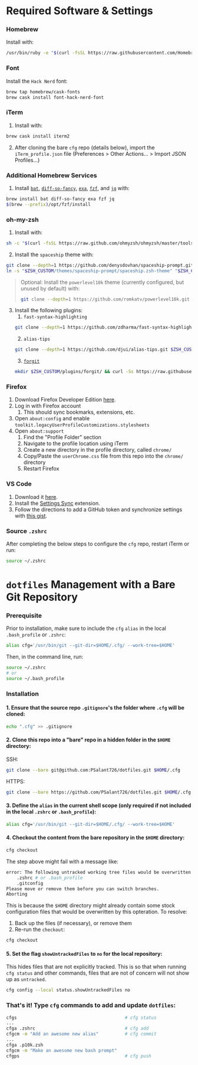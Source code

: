 # Required Software & Settings
### Homebrew
Install with:
```sh
/usr/bin/ruby -e "$(curl -fsSL https://raw.githubusercontent.com/Homebrew/install/master/install)"
```
### Font
Install the `Hack Nerd` font:
```sh
brew tap homebrew/cask-fonts
brew cask install font-hack-nerd-font
```

### iTerm
1. Install with:
```sh
brew cask install iterm2
```
2. After cloning the bare `cfg` repo (details below), import the `iTerm_profile.json` file (Preferences > Other Actions... > Import JSON Profiles...)

### Additional Homebrew Services
1. Install [`bat`](https://github.com/sharkdp/bat), [`diff-so-fancy`](https://github.com/so-fancy/diff-so-fancy), [`exa`](https://the.exa.website/), [`fzf`](https://github.com/junegunn/fzf), and [`jq`](https://stedolan.github.io/jq/) with:
```sh
brew install bat diff-so-fancy exa fzf jq
$(brew --prefix)/opt/fzf/install
```

### oh-my-zsh
1. Install with:
```sh
sh -c "$(curl -fsSL https://raw.github.com/ohmyzsh/ohmyzsh/master/tools/install.sh)"
```
2. Install the `spaceship` theme with:
```sh
git clone --depth=1 https://github.com/denysdovhan/spaceship-prompt.git "$ZSH_CUSTOM/themes/spaceship-prompt"
ln -s "$ZSH_CUSTOM/themes/spaceship-prompt/spaceship.zsh-theme" "$ZSH_CUSTOM/themes/spaceship.zsh-theme"
```
> Optional: Install the `powerlevel10k` theme (currently configured, but unused by default) with:
> ```sh
> git clone --depth=1 https://github.com/romkatv/powerlevel10k.git $ZSH_CUSTOM/themes/powerlevel10k
> ```
3. Install the following plugins:
    1. `fast-syntax-highlighting`
    ```sh
    git clone --depth=1 https://github.com/zdharma/fast-syntax-highlighting.git $ZSH_CUSTOM/plugins/fast-syntax-highlighting
    ```
    2. `alias-tips`
    ```sh
    git clone --depth=1 https://github.com/djui/alias-tips.git $ZSH_CUSTOM/plugins/fast-syntax-highlighting
    ```
    3. [`forgit`](https://github.com/wfxr/forgit)
    ```sh
    mkdir $ZSH_CUSTOM/plugins/forgit/ && curl -Ss https://raw.githubusercontent.com/wfxr/forgit/master/forgit.plugin.zsh -o $ZSH_CUSTOM/plugins/forgit/forgit.plugin.zsh
    ```

### Firefox
1. Download Firefox Developer Edition [here](https://www.mozilla.org/en-US/firefox/developer/).
1. Log in with Firefox account
    1. This should sync bookmarks, extensions, etc.
1. Open `about:config` and enable `toolkit.legacyUserProfileCustomizations.stylesheets`
1. Open `about:support`
    1. Find the "Profile Folder" section
    1. Navigate to the profile location using iTerm
    1. Create a new directory in the profile directory, called `chrome/`
    1. Copy/Paste the `userChrome.css` file from this repo into the `chrome/` directory
    1. Restart Firefox

### VS Code
1. Download it [here](https://code.visualstudio.com/).
1. Install the [Settings Sync](https://github.com/shanalikhan/code-settings-sync) extension.
1. Follow the directions to add a GitHub token and synchronize settings with [this gist](https://gist.github.com/PSalant726/a179279267788effc1c4477cc069d04c).

### Source `.zshrc`
After completing the below steps to configure the `cfg` repo, restart iTerm or run:
```sh
source ~/.zshrc
```

# `dotfiles` Management with a Bare Git Repository
### Prerequisite
Prior to installation, make sure to include the `cfg` `alias` in the local `.bash_profile` or `.zshrc`:
```sh
alias cfg='/usr/bin/git --git-dir=$HOME/.cfg/ --work-tree=$HOME'
```

Then, in the command line, run:
```sh
source ~/.zshrc
# or
source ~/.bash_profile
```

### Installation
#### 1. Ensure that the source repo `.gitignore`'s the folder where `.cfg` will be cloned:
```sh
echo ".cfg" >> .gitignore
```

#### 2. Clone this repo into a "bare" repo in a hidden folder in the `$HOME` directory:
SSH:
```sh
git clone --bare git@github.com:PSalant726/dotfiles.git $HOME/.cfg
```
HTTPS:
```sh
git clone --bare https://github.com/PSalant726/dotfiles.git $HOME/.cfg
```

#### 3. Define the `alias` in the current shell scope (only required if not included in the local `.zshrc` or `.bash_profile`):
```sh
alias cfg='/usr/bin/git --git-dir=$HOME/.cfg/ --work-tree=$HOME'
```

#### 4. Checkout the content from the bare repository in the `$HOME` directory:
```sh
cfg checkout
```
The step above might fail with a message like:
```sh
error: The following untracked working tree files would be overwritten by checkout:
    .zshrc # or .bash_profile
    .gitconfig
Please move or remove them before you can switch branches.
Aborting
```
This is because the `$HOME` directory might already contain some stock configuration files that would be overwritten by this opteration. To resolve:
  1. Back up the files (if necessary), or remove them
  2. Re-run the `checkout`:
```sh
cfg checkout
```

#### 5. Set the flag `showUntrackedFiles` to `no` for the local repository:
This hides files that are not explicitly tracked. This is so that when running `cfg status` and other commands, files that are not of concern will not show up as `untracked`.
```sh
cfg config --local status.showUntrackedFiles no
```

### That's it! Type `cfg` commands to add and update `dotfiles`:
```sh
cfgs                                         # cfg status
...
cfga .zshrc                                  # cfg add
cfgcm -m "Add an awesome new alias"          # cfg commit
...
cfga .p10k.zsh
cfgcm -m "Make an awesome new bash prompt"
cfgps                                        # cfg push
```
